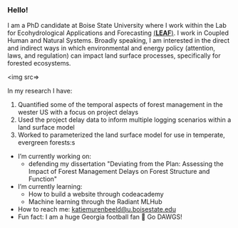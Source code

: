 ### Hello!


I am a PhD candidate at Boise State University where I work within the Lab for Ecohydrological Applications and Forecasting [(**LEAF**)](https://www.boisestate.edu/leaf/). I work in Coupled Human and Natural Systems. Broadly speaking, I am interested in the direct and indirect ways in which environmental and energy policy (attention, laws, and regulation) can impact land surface processes, specifically for forested ecosystems. 

<img src=>

In my research I have: 
 1. Quantified some of the temporal aspects of forest management in the wester US with a focus on project delays
 2. Used the project delay data to inform multiple logging scenarios within a land surface model 
 3. Worked to parameterized the land surface model for use in temperate, evergreen forests:s 

- I’m currently working on: 
  - defending my dissertation "Deviating from the Plan: Assessing the Impact of Forest Management Delays on Forest Structure and Function" 
- I’m currently learning:
  - How to build a website through codeacademy
  - Machine learning through the Radiant MLHub 
- How to reach me: katiemurenbeeld@u.boisestate.edu
- Fun fact: I am a huge Georgia football fan 🏈 Go DAWGS! 

